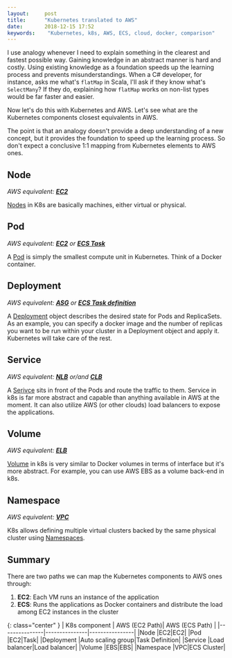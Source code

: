 ```yaml
---
layout:     post
title:      "Kubernetes translated to AWS"
date:       2018-12-15 17:52
keywords:    "Kubernetes, k8s, AWS, ECS, cloud, docker, comparison"
---
```


I use analogy whenever I need to explain something in the clearest and fastest possible way. Gaining knowledge in an abstract manner is hard and costly. Using existing knowledge as a foundation speeds up the learning process and prevents misunderstandings. When a C# developer, for instance, asks me what's `flatMap` in Scala, I'll ask if they know what's `SelectMany`? If they do, explaining how `flatMap` works on non-list types would be far faster and easier.

Now let's do this with Kubernetes and AWS. Let's see what are the Kubernetes components closest equivalents in AWS.

The point is that an analogy doesn't provide a deep understanding of a new concept, but it provides the foundation to speed up the learning process. So don't expect a conclusive 1:1 mapping from Kubernetes elements to AWS ones.

<!--more-->

## Node

_AWS equivalent: **[EC2](https://aws.amazon.com/ec2/)**_

[Nodes](https://kubernetes.io/docs/concepts/architecture/nodes/) in K8s are basically machines, either virtual or physical. 

## Pod

_AWS equivalent: **[EC2](https://aws.amazon.com/ec2/)** or **[ECS Task](https://docs.aws.amazon.com/AmazonECS/latest/developerguide/Welcome.html#welcome-task-sched)**_

A [Pod](https://kubernetes.io/docs/concepts/workloads/pods/pod-overview/) is simply the smallest compute unit in Kubernetes. Think of a Docker container.

## Deployment

_AWS equivalent: **[ASG](https://docs.aws.amazon.com/autoscaling/ec2/userguide/AutoScalingGroup.html)** or **[ECS Task definition](https://docs.aws.amazon.com/AmazonECS/latest/developerguide/task_definitions.html)**_

A [Deployment](https://kubernetes.io/docs/concepts/workloads/controllers/deployment/) object describes the desired state for Pods and ReplicaSets. As an example, you can specify a docker image and the number of replicas you want to be run within your cluster in a Deployment object and apply it. Kubernetes will take care of the rest.

## Service

_AWS equivalent: **[NLB](https://docs.aws.amazon.com/elasticloadbalancing/latest/network/introduction.html)** or/and **[CLB](https://docs.aws.amazon.com/elasticloadbalancing/latest/classic/introduction.html)**_

A [Serivce](https://kubernetes.io/docs/concepts/services-networking/service/) sits in front of the Pods and route the traffic to them. Service in k8s is far more abstract and capable than anything available in AWS at the moment. It can also utilize AWS (or other clouds) load balancers to expose the applications.

## Volume

_AWS equivalent: **[ELB](https://aws.amazon.com/ebs/)**_

[Volume](https://kubernetes.io/docs/concepts/storage/volumes/) in k8s is very similar to Docker volumes in terms of interface but it's more abstract. For example, you can use AWS EBS as a volume back-end in k8s.

## Namespace

_AWS equivalent: **[VPC](https://aws.amazon.com/vpc/)**_

K8s allows defining multiple virtual clusters backed by the same physical cluster using [Namespaces](https://kubernetes.io/docs/concepts/overview/working-with-objects/namespaces/).

## Summary

There are two paths we can map the Kubernetes components to AWS ones through:

1. **EC2**: Each VM runs an instance of the application
2. **ECS**: Runs the applications as Docker containers and distribute the load among EC2 instances in the cluster

{: class="center" }
| K8s component | AWS (EC2 Path)| AWS (ECS Path) |
|---------------|---------------|----------------|
|Node           |EC2|EC2|
|Pod            |EC2|Task|
|Deployment     |Auto scaling group|Task Definition|
|Service        |Load balancer|Load balancer|
|Volume         |EBS|EBS|
|Namespace      |VPC|ECS Cluster|
